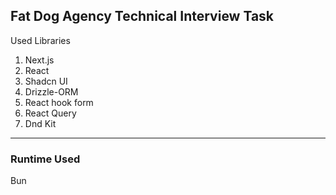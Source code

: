 ## Fat Dog Agency Technical Interview Task

Used Libraries 

1. Next.js
2. React
3. Shadcn UI
4. Drizzle-ORM
5. React hook form 
6. React Query
7. Dnd Kit

---

### Runtime Used 
 Bun

 


